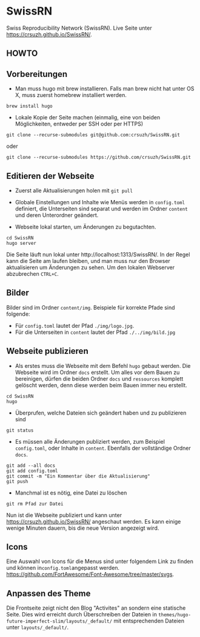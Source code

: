 # SwissRN
Swiss Reproducibility Network (SwissRN). Live Seite unter https://crsuzh.github.io/SwissRN/.

## HOWTO

## Vorbereitungen
- Man muss hugo mit brew installieren. Falls man brew nicht hat unter OS X, muss zuerst homebrew installiert werden.

```
brew install hugo
```

- Lokale Kopie der Seite machen (einmalig, eine von beiden Möglichkeiten, entweder per SSH oder per HTTPS)

```
git clone --recurse-submodules git@github.com:crsuzh/SwissRN.git
```

oder

```
git clone --recurse-submodules https://github.com/crsuzh/SwissRN.git
```

## Editieren der Webseite

- Zuerst alle Aktualisierungen holen mit `git pull`

- Globale Einstellungen und Inhalte wie Menüs werden in `config.toml` definiert, die Unterseiten sind separat und werden im Ordner `content` und deren Unterordner geändert.

- Webseite lokal starten, um Änderungen zu begutachten.
```
cd SwissRN
hugo server
```

Die Seite läuft nun lokal unter http://localhost:1313/SwissRN/. In der Regel kann die Seite am laufen bleiben, und man muss nur den Browser aktualisieren um Änderungen zu sehen. Um den lokalen Webserver abzubrechen `CTRL+C`.

## Bilder

Bilder sind im Ordner `content/img`. Beispiele für korrekte Pfade sind folgende:
- Für `config.toml` lautet der Pfad `./img/logo.jpg`.
- Für die Unterseiten in `content` lautet der Pfad `./../img/bild.jpg`

## Webseite publizieren

- Als erstes muss die Webseite mit dem Befehl `hugo` gebaut werden. Die Webseite wird im Ordner `docs` erstellt. Um alles vor dem Bauen zu bereinigen, dürfen die beiden Ordner `docs` und `ressources` komplett gelöscht werden, denn diese werden beim Bauen immer neu erstellt.
```
cd SwissRN
hugo
```

- Überprufen, welche Dateien sich geändert haben und zu publizieren sind

```
git status
```

- Es müssen alle Änderungen publiziert werden, zum Beispiel `config.toml`, oder Inhalte in `content`. Ebenfalls der vollständige Ordner `docs`.

```
git add --all docs
git add config.toml
git commit -m "Ein Kommentar über die Aktualisierung"
git push
```

- Manchmal ist es nötig, eine Datei zu löschen
```
git rm Pfad zur Datei
```

Nun ist die Webseite publiziert und kann unter https://crsuzh.github.io/SwissRN/ angeschaut werden. Es kann einige wenige Minuten dauern, bis die neue Version angezeigt wird.


## Icons
Eine Auswahl von Icons für die Menus sind unter folgendem Link zu finden und können in`config.toml`angepasst werden.  https://github.com/FortAwesome/Font-Awesome/tree/master/svgs.

## Anpassen des Theme
Die Frontseite zeigt nicht den Blog "Activites" an sondern eine statische Seite. Dies wird erreicht durch Überschreiben der Dateien in `themes/hugo-future-imperfect-slim/layouts/_default/` mit entsprechenden Dateien unter `layouts/_default/`.
